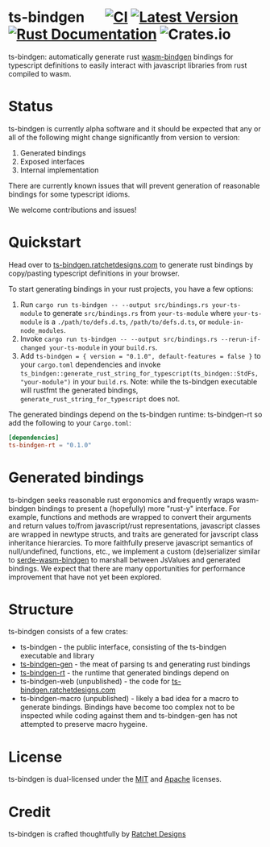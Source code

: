 # ts-bindgen &emsp; [![CI](https://github.com/ratchetdesigns/ts-bindgen/actions/workflows/ci.yml/badge.svg)](https://github.com/ratchetdesigns/ts-bindgen/actions/workflows/ci.yml) [![Latest Version](https://img.shields.io/crates/v/ts-bindgen.svg)](https://crates.io/crates/ts-bindgen) [![Rust Documentation](https://docs.rs/ts-bindgen/badge.svg)](https://docs.rs/ts-bindgen) ![Crates.io](https://img.shields.io/crates/l/ts-bindgen)

ts-bindgen: automatically generate rust [wasm-bindgen](https://rustwasm.github.io/docs/wasm-bindgen/) bindings for typescript definitions to easily interact with javascript libraries from rust compiled to wasm.

# Status

ts-bindgen is currently alpha software and it should be expected that any or all of the following might change significantly from version to version:
1. Generated bindings
2. Exposed interfaces
3. Internal implementation

There are currently known issues that will prevent generation of reasonable bindings for some typescript idioms.

We welcome contributions and issues!

# Quickstart

Head over to [ts-bindgen.ratchetdesigns.com](https://ts-bindgen.ratchetdesigns.com) to generate rust bindings by copy/pasting typescript definitions in your browser.

To start generating bindings in your rust projects, you have a few options:

1. Run `cargo run ts-bindgen -- --output src/bindings.rs your-ts-module` to generate `src/bindings.rs` from `your-ts-module` where `your-ts-module` is a `./path/to/defs.d.ts`, `/path/to/defs.d.ts`, or `module-in-node_modules`.
2. Invoke `cargo run ts-bindgen -- --output src/bindings.rs --rerun-if-changed your-ts-module` in your `build.rs`.
3. Add `ts-bindgen = { version = "0.1.0", default-features = false }` to your `cargo.toml` dependencies and invoke `ts_bindgen::generate_rust_string_for_typescript(ts_bindgen::StdFs, "your-module")` in your `build.rs`. Note: while the ts-bindgen executable will rustfmt the generated bindings, `generate_rust_string_for_typescript` does not.

The generated bindings depend on the ts-bindgen runtime: ts-bindgen-rt so add the following to your `Cargo.toml`:

```toml
[dependencies]
ts-bindgen-rt = "0.1.0"
```

# Generated bindings

ts-bindgen seeks reasonable rust ergonomics and frequently wraps wasm-bindgen bindings to present a (hopefully) more "rust-y" interface.
For example, functions and methods are wrapped to convert their arguments and return values to/from javascript/rust representations, javascript classes are wrapped in newtype structs, and traits are generated for javscript class inheritance hierarcies.
To more faithfully preserve javascript semantics of null/undefined, functions, etc., we implement a custom (de)serializer similar to [serde-wasm-bindgen](https://github.com/cloudflare/serde-wasm-bindgen) to marshall between JsValues and generated bindings.
We expect that there are many opportunities for performance improvement that have not yet been explored.

# Structure

ts-bindgen consists of a few crates:
 - ts-bindgen - the public interface, consisting of the ts-bindgen executable and library
 - [ts-bindgen-gen](https://github.com/ratchetdesigns/ts-bindgen/tree/master/ts-bindgen-gen/README.md) - the meat of parsing ts and generating rust bindings
 - [ts-bindgen-rt](https://github.com/ratchetdesigns/ts-bindgen/tree/master/ts-bindgen-rt/README.md) - the runtime that generated bindings depend on
 - ts-bindgen-web (unpublished) - the code for [ts-bindgen.ratchetdesigns.com](https://ts-bindgen.ratchetdesigns.com)
 - ts-bindgen-macro (unpublished) - likely a bad idea for a macro to generate bindings. Bindings have become too complex not to be inspected while coding against them and ts-bindgen-gen has not attempted to preserve macro hygeine.

# License

ts-bindgen is dual-licensed under the [MIT](https://github.com/ratchetdesigns/ts-bindgen/blob/master/LICENSE-MIT) and [Apache](https://github.com/ratchetdesigns/ts-bindgen/blob/master/LICENSE-APACHE) licenses.

# Credit

ts-bindgen is crafted thoughtfully by [Ratchet Designs](https://ratchetdesigns.com)

